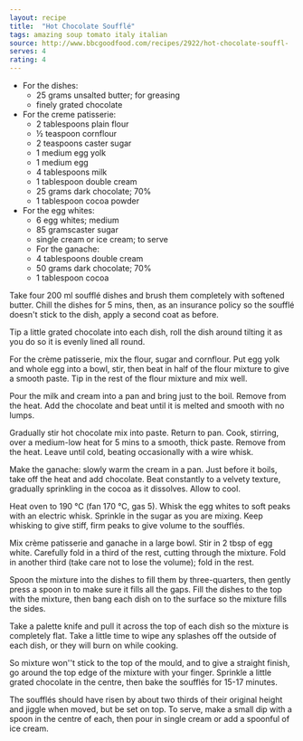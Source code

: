 ```yaml
---
layout: recipe
title:  "Hot Chocolate Soufflé"
tags: amazing soup tomato italy italian
source: http://www.bbcgoodfood.com/recipes/2922/hot-chocolate-souffl-
serves: 4
rating: 4
---
```

* For the dishes:
  * 25 grams unsalted butter; for greasing
  * finely grated chocolate
* For the creme patisserie:
  * 2 tablespoons plain flour
  * ½ teaspoon cornflour
  * 2 teaspoons caster sugar
  * 1 medium egg yolk
  * 1 medium egg
  * 4 tablespoons milk
  * 1 tablespoon double cream
  * 25 grams dark chocolate; 70%
  * 1 tablespoon cocoa powder
* For the egg whites:
  * 6 egg whites; medium
  * 85 gramscaster sugar
  * single cream or ice cream; to serve
  * For the ganache:
  * 4 tablespoons double cream
  * 50 grams dark chocolate; 70%
  * 1 tablespoon cocoa

Take four 200 ml soufflé dishes and brush them completely with softened butter. Chill the dishes for 5 mins, then, as an insurance policy so the soufflé doesn't stick to the dish, apply a second coat as before.

Tip a little grated chocolate into each dish, roll the dish around tilting it as you do so it is evenly lined all round.

For the crème patisserie, mix the flour, sugar and cornflour. Put egg yolk and whole egg into a bowl, stir, then beat in half of the flour mixture to give a smooth paste. Tip in the rest of the flour mixture and mix well.

Pour the milk and cream into a pan and bring just to the boil. Remove from the heat. Add the chocolate and beat until it is melted and smooth with no lumps.

Gradually stir hot chocolate mix into paste. Return to pan. Cook, stirring, over a medium-low heat for 5 mins to a smooth, thick paste. Remove from the heat. Leave until cold, beating occasionally with a wire whisk.

Make the ganache: slowly warm the cream in a pan. Just before it boils, take off the heat and add chocolate. Beat constantly to a velvety texture, gradually sprinkling in the cocoa as it dissolves. Allow to cool.

Heat oven to 190 °C (fan 170 °C, gas 5). Whisk the egg whites to soft peaks with an electric whisk. Sprinkle in the sugar as you are mixing. Keep whisking to give stiff, firm peaks to give volume to the soufflés.

Mix crème patisserie and ganache in a large bowl. Stir in 2 tbsp of egg white. Carefully fold in a third of the rest, cutting through the mixture. Fold in another third (take care not to lose the volume); fold in the rest.

Spoon the mixture into the dishes to fill them by three-quarters, then gently press a spoon in to make sure it fills all the gaps. Fill the dishes to the top with the mixture, then bang each dish on to the surface so the mixture fills the sides.

Take a palette knife and pull it across the top of each dish so the mixture is completely flat. Take a little time to wipe any splashes off the outside of each dish, or they will burn on while cooking.

So mixture won''t stick to the top of the mould, and to give a straight finish, go around the top edge of the mixture with your finger. Sprinkle a little grated chocolate in the centre, then bake the soufflés for 15-17 minutes.

The soufflés should have risen by about two thirds of their original height and jiggle when moved, but be set on top. To serve, make a small dip with a spoon in the centre of each, then pour in single cream or add a spoonful of ice cream.
